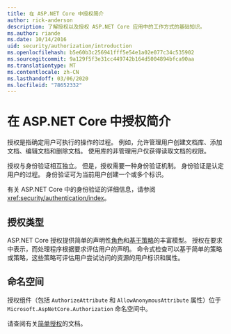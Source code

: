 ```yaml
---
title: 在 ASP.NET Core 中授权简介
author: rick-anderson
description: 了解授权以及授权 ASP.NET Core 应用中的工作方式的基础知识。
ms.author: riande
ms.date: 10/14/2016
uid: security/authorization/introduction
ms.openlocfilehash: b5e60b3c256941fff5e54e1a02e077c34c535902
ms.sourcegitcommit: 9a129f5f3e31cc449742b164d5004894bfca90aa
ms.translationtype: MT
ms.contentlocale: zh-CN
ms.lasthandoff: 03/06/2020
ms.locfileid: "78652332"
---
```

# <a name="introduction-to-authorization-in-aspnet-core"></a>在 ASP.NET Core 中授权简介

<a name="security-authorization-introduction"></a>

授权是指确定用户可执行的操作的过程。 例如，允许管理用户创建文档库、添加文档、编辑文档和删除文档。 使用库的非管理用户仅获得读取文档的权限。

授权与身份验证相互独立。 但是，授权需要一种身份验证机制。 身份验证是认定用户的过程。 身份验证可为当前用户创建一个或多个标识。

有关 ASP.NET Core 中的身份验证的详细信息，请参阅 <xref:security/authentication/index>。

## <a name="authorization-types"></a>授权类型

ASP.NET Core 授权提供简单的声明性[角色](xref:security/authorization/roles)和[基于策略](xref:security/authorization/policies)的丰富模型。 授权在要求中表示，而处理程序根据要求评估用户的声明。 命令式检查可以基于简单的策略或策略，这些策略可评估用户尝试访问的资源的用户标识和属性。

## <a name="namespaces"></a>命名空间

授权组件（包括 `AuthorizeAttribute` 和 `AllowAnonymousAttribute` 属性）位于 `Microsoft.AspNetCore.Authorization` 命名空间中。

请查阅有关[简单授权](xref:security/authorization/simple)的文档。
